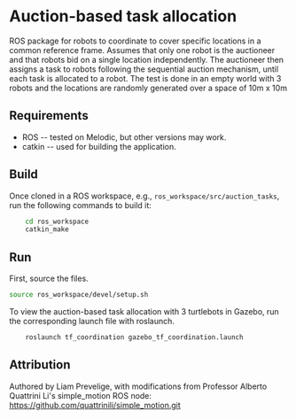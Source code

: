 # Auction-based task allocation

ROS package for robots to coordinate to cover specific locations in a common reference frame. Assumes that only one robot is the auctioneer and that robots bid on a single location independently. The auctioneer then assigns a task to robots following the sequential auction mechanism, until each task is allocated to a robot. The test is done in an empty world with 3 robots and the locations are randomly generated over a space of 10m x 10m

## Requirements
- ROS -- tested on Melodic, but other versions may work.
- catkin -- used for building the application.

## Build
Once cloned in a ROS workspace, e.g., `ros_workspace/src/auction_tasks`, run the following commands to build it:
```bash
	cd ros_workspace
	catkin_make
```
	
## Run
First, source the files. 
```bash
source ros_workspace/devel/setup.sh
```
To view the auction-based task allocation with 3 turtlebots in Gazebo, run the corresponding launch file with roslaunch.
```bash
    roslaunch tf_coordination gazebo_tf_coordination.launch
```

## Attribution
Authored by Liam Prevelige, with modifications from Professor Alberto Quattrini Li's simple_motion ROS node: https://github.com/quattrinili/simple_motion.git
